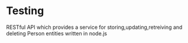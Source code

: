 # Testing

RESTful API which provides a service for storing,updating,retreiving and deleting Person entities 
written in node.js
